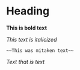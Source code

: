 # Heading

**This is bold text**

_This text is italicized_ 

    ~~This was mitaken text~~

_Text that is text_